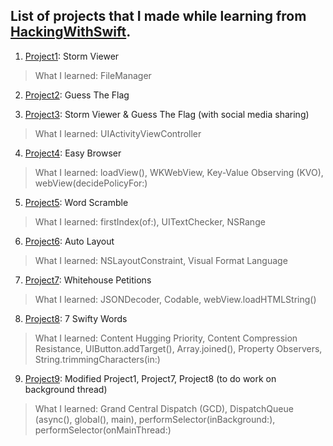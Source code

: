 ## List of projects that I made while learning from [HackingWithSwift](https://hackingwithswift.com/read).

1. [Project1](/Project1): Storm Viewer

> What I learned: FileManager

2. [Project2](/Project2): Guess The Flag

3. [Project3](/Project3): Storm Viewer & Guess The Flag (with social media sharing)

> What I learned: UIActivityViewController

4. [Project4](/Project4): Easy Browser

> What I learned: loadView(), WKWebView, Key-Value Observing (KVO), webView(decidePolicyFor:)

5. [Project5](/Project5): Word Scramble

> What I learned: firstIndex(of:), UITextChecker, NSRange

6. [Project6](/Project6): Auto Layout

> What I learned: NSLayoutConstraint, Visual Format Language

7. [Project7](/Project7): Whitehouse Petitions

> What I learned: JSONDecoder, Codable, webView.loadHTMLString()

8. [Project8](/Project8): 7 Swifty Words

> What I learned: Content Hugging Priority, Content Compression Resistance, UIButton.addTarget(), Array.joined(), Property Observers, String.trimmingCharacters(in:)

9. [Project9](/Project9): Modified Project1, Project7, Project8 (to do work on background thread)

> What I learned: Grand Central Dispatch (GCD), DispatchQueue (async(), global(), main), performSelector(inBackground:), performSelector(onMainThread:)
